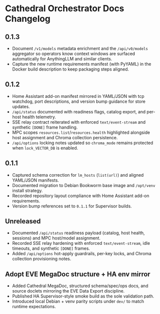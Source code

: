 # Cathedral Orchestrator Docs Changelog

## 0.1.3
- Document `/v1/models` metadata enrichment and the `/api/v0/models` aggregator so operators know context windows are surfaced
  automatically for AnythingLLM and similar clients.
- Capture the new runtime requirements manifest (with PyYAML) in the Docker build description to keep packaging steps aligned.

## 0.1.2
- Home Assistant add-on manifest mirrored in YAML/JSON with tcp watchdog, port descriptions, and version bump guidance for store updates.
- `/api/status` documented with readiness flags, catalog export, and per-host health telemetry.
- SSE relay contract reiterated with enforced `text/event-stream` and synthetic `[DONE]` frame handling.
- MPC scopes `resources.list`/`resources.health` highlighted alongside host assignment and Chroma collection persistence.
- `/api/options` locking notes updated so `chroma_mode` remains protected when `lock_VECTOR_DB` is enabled.

## 0.1.1
- Captured schema correction for `lm_hosts` (`list(url)`) and aligned YAML/JSON manifests.
- Documented migration to Debian Bookworm base image and `/opt/venv` install strategy.
- Recorded repository layout compliance with Home Assistant add-on requirements.
- Version bump references set to `0.1.1` for Supervisor builds.

## Unreleased
- Documented `/api/status` readiness payload (catalog, host health, sessions) and MPC host/model assignment.
- Recorded SSE relay hardening with enforced `text/event-stream`, idle timeouts, and synthetic `[DONE]` frames.
- Added `/api/options` hot-apply guardrails, per-key locks, and Chroma collection provisioning notes.

## Adopt EVE MegaDoc structure + HA env mirror
- Added Cathedral MegaDoc, structured schema/spec/ops docs, and source doclets mirroring the EVE Data Export discipline.
- Published HA Supervisor-style smoke build as the sole validation path.
- Introduced local Debian + venv parity scripts under `dev/` to match runtime expectations.
